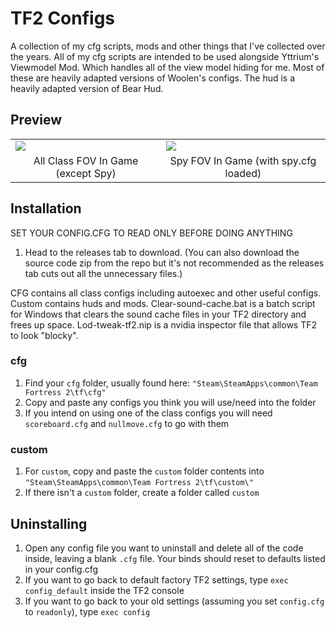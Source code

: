 # TF2 Configs

A collection of my cfg scripts, mods and other things that I've collected over the years. All of my cfg scripts are intended to be used alongside Yttrium's Viewmodel Mod. Which handles all of the view model hiding for me. Most of these are heavily adapted versions of Woolen's configs. The hud is a heavily adapted version of Bear Hud.

## Preview

<table align="center">
<tr>
  <td><img src="https://user-images.githubusercontent.com/34608301/164985763-74a140e4-5728-4510-8c62-8437263cff5b.png">
  <td><img src="https://user-images.githubusercontent.com/34608301/164986021-3f4ac2dd-7808-49dc-b6a8-e4a6eccc7d55.png">
<tr align="center">
  <td>All Class FOV In Game (except Spy)
  <td>Spy FOV In Game (with spy.cfg loaded)
</table>

## Installation

SET YOUR CONFIG.CFG TO READ ONLY BEFORE DOING ANYTHING

1. Head to the releases tab to download. (You can also download the source code zip from the repo but it's not recommended as the releases tab cuts out all the unnecessary files.)

CFG contains all class configs including autoexec and other useful configs. Custom contains huds and mods. Clear-sound-cache.bat is a batch script for Windows that clears the sound cache files in your TF2 directory and frees up space. Lod-tweak-tf2.nip is a nvidia inspector file that allows TF2 to look "blocky".

### cfg

1. Find your `cfg` folder, usually found here: `"Steam\SteamApps\common\Team Fortress 2\tf\cfg"`
2. Copy and paste any configs you think you will use/need into the folder
3. If you intend on using one of the class configs you will need `scoreboard.cfg` and `nullmove.cfg` to go with them

### custom

1. For `custom`, copy and paste the `custom` folder contents into `"Steam\SteamApps\common\Team Fortress 2\tf\custom\"`
2. If there isn't a `custom` folder, create a folder called `custom`

## Uninstalling

1. Open any config file you want to uninstall and delete all of the code inside, leaving a blank `.cfg` file. Your binds should reset to defaults listed in your config.cfg
2. If you want to go back to default factory TF2 settings, type `exec config_default` inside the TF2 console
3. If you want to go back to your old settings (assuming you set `config.cfg` to `readonly`), type `exec config`
